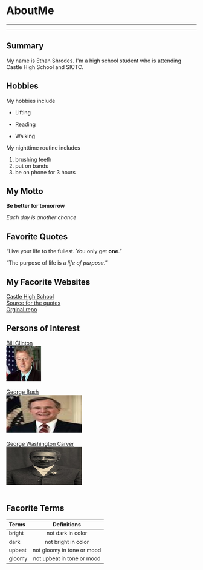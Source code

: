 # AboutMe
---
---
## Summary 
[Another Link]: https://github.com/Bandera2014/MarkdownTutorial
[1]: https://en.wikipedia.org/wiki/Bill_Clinton

My name is Ethan Shrodes. I'm a high school student who is attending Castle High School and SICTC.

## Hobbies

My hobbies include

- Lifting
* Reading
+ Walking

My nighttime routine includes

1. brushing teeth
2. put on bands
4. be on phone for 3 hours

## My Motto

**Be better for tomorrow**

_Each day is another chance_

## Favorite Quotes

“Live your life to the fullest. You only get **one**.”

“The purpose of life is a _life of purpose_.”


## My Facorite Websites

[Castle High School](https://castle.warrick.k12.in.us)<br>
[Source for the quotes](https://livelifehappy.com/random-life-quotes/)<br>
[Orginal repo][Another Link]<br>

## Persons of Interest

[Bill Clinton][1]<br>
<kbd>![bill](img/img/billCl.jfif)</kbd><br><br>
[George Bush](https://en.wikipedia.org/wiki/George_W._Bush)<br>
<kbd><img src="img/img/download.jfif" height="100px" width="200px"></kbd><br><br>
[George Washington Carver](https://en.wikipedia.org/wiki/George_Washington_Carver)<br>
<kbd><img src="img/img/George_Washington_Carver.jpg" height="100px" width="200px"></kbd><br><br>

## Facorite Terms

| Terms | Definitions |
|:-| :----:|
|bright| not dark in color|
|dark| not bright in color|
|upbeat| not gloomy in tone or mood|
|gloomy| not upbeat in tone or mood|

